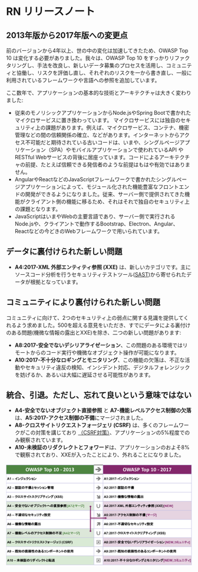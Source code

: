 # RN リリースノート

## 2013年版から2017年版への変更点

前のバージョンから4年以上、世の中の変化は加速してきたため、OWASP Top 10 は変化する必要がありました。我々は、OWASP Top 10 をすっかりリファクタリングし、手法を改良し、新しいデータ募集のプロセスを活用し、コミュニティと協働し、リスクを評価し直し、それぞれのリスクを一から書き直し、一般に利用されているフレームワークや言語への参照を追加しています。

ここ数年で、アプリケーションの基本的な技術とアーキテクチャは大きく変わりました:

* 従来のモノリシックアプリケーションからNode.jsやSpring Bootで書かれたマイクロサービスに置き換わっています。 マイクロサービスには独自のセキュリティ上の課題があります。例えば、マイクロサービス、コンテナ、機密管理などの間の信頼関係の確立、などがあります。インターネットからアクセス不可能だと期待されている古いコードは、いまや、シングルページアプリケーション（SPA）やモバイルアプリケーションで使われているAPI や RESTful Webサービスの背後に居座っています。コードによるアーキテクチャの前提、たとえば信頼できる発信者のような前提はもはや有効ではありません。
* AngularやReactなどのJavaScriptフレームワークで書かれたシングルページアプリケーションによって、モジュール化された機能豊富なフロントエンドの開発ができるようになりました。従来、サーバー側で提供されてきた機能がクライアント側の機能に移るため、それはそれで独自のセキュリティ上の課題となります。
* JavaScriptはいまやWebの主要言語であり、サーバー側で実行されるNode.jsや、クライアントで動作するBootstrap、Electron、Angular、Reactなどの今どきのWebフレームワークで用いられています。

## データに裏付けられた新しい問題

* **A4:2017-XML 外部エンティティ参照 (XXE)** は、新しいカテゴリです。主にソースコード分析を行うセキュリティテストツール([SAST](https://www.owasp.org/index.php/Source_Code_Analysis_Tools))から寄せられたデータが根拠となっています。

## コミュニティにより裏付けられた新しい問題

コミュニティに向けて、2つのセキュリティ上の弱点に関する見識を提供してくれるよう求めました。500を超える意見をいただき、すでにデータによる裏付けのある問題(機微な情報の露出とXXE)を除き、二つの新しい問題があります:

* **A8:2017-安全でないデシリアライゼーション**、この問題のある環境ではリモートからのコード実行や機微なオブジェクト操作が可能になります。
* **A10:2017-不十分なロギングとモニタリング**、この機能の欠落は、不正な活動やセキュリティ違反の検知、インシデント対応、デジタルフォレンジックを妨げるか、あるいは大幅に遅延させる可能性があります。

## 統合、引退。ただし、忘れて良いという意味ではない

* **A4-安全でないオブジェクト直接参照** と **A7-機能レベルアクセス制御の欠落** は、**A5:2017-アクセス制御の不備**にマージされました。
* **A8-クロスサイトリクエストフォージェリ (CSRF)** は、多くのフレームワークがこの対策を講じており [（CSRF対策）](https://www.owasp.org/index.php/Cross-Site_Request_Forgery_(CSRF))、アプリケーションの5%程度でのみ観察されています。
* **A10-未検証のリダクレクトとフォワード**は、アプリケーションのおよそ8%で観察されており、XXEが入ったことにより、外れることになりました。

![0x06-release-notes-1](images/0x06-release-notes-1.png)
